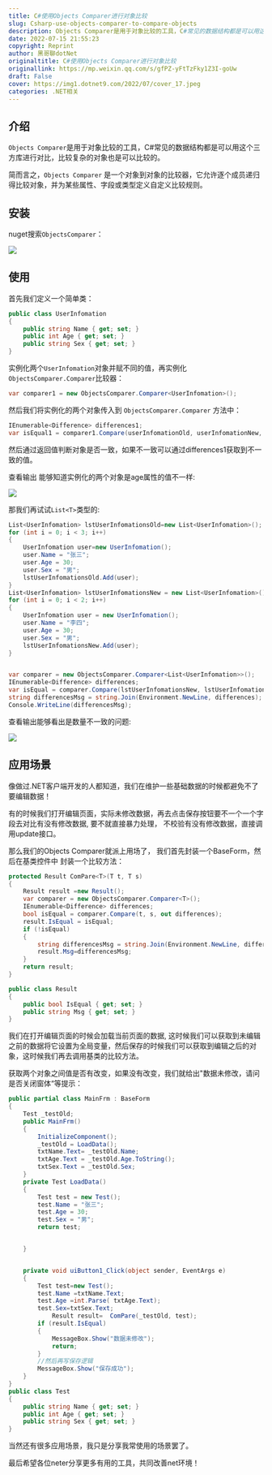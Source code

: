 ```yaml
---
title: C#使用Objects Comparer进行对象比较
slug: Csharp-use-objects-comparer-to-compare-objects
description: Objects Comparer是用于对象比较的工具，C#常见的数据结构都是可以用这个三方库进行对比，比较复杂的对象也是可以比较的。
date: 2022-07-15 21:55:23
copyright: Reprint
author: 黑哥聊dotNet
originaltitle: C#使用Objects Comparer进行对象比较
originallink: https://mp.weixin.qq.com/s/gfPZ-yFtTzFky1Z3I-goUw
draft: False
cover: https://img1.dotnet9.com/2022/07/cover_17.jpeg
categories: .NET相关
---
```


## 介绍

`Objects Comparer`是用于对象比较的工具，C#常见的数据结构都是可以用这个三方库进行对比，比较复杂的对象也是可以比较的。

简而言之，`Objects Comparer` 是一个对象到对象的比较器，它允许逐个成员递归得比较对象，并为某些属性、字段或类型定义自定义比较规则。

## 安装

nuget搜索`ObjectsComparer`：

![](https://img1.dotnet9.com/2022/07/1701.png)

## 使用

首先我们定义一个简单类：

```csharp
public class UserInfomation 
{
    public string Name { get; set; }
    public int Age { get; set; }
    public string Sex { get; set; }
}
```

实例化两个`UserInfomation`对象并赋不同的值，再实例化 `ObjectsComparer.Comparer`比较器：

```csharp
var comparer1 = new ObjectsComparer.Comparer<UserInfomation>();
```

然后我们将实例化的两个对象传入到 `ObjectsComparer.Comparer` 方法中：

```csharp
IEnumerable<Difference> differences1;
var isEqual1 = comparer1.Compare(userInfomationOld, userInfomationNew, out differences1);
```

然后通过返回值判断对象是否一致，如果不一致可以通过differences1获取到不一致的值。

查看输出 能够知道实例化的两个对象是age属性的值不一样:

![](https://img1.dotnet9.com/2022/07/1702.png)

那我们再试试`List<T>`类型的:

```csharp
List<UserInfomation> lstUserInfomationsOld=new List<UserInfomation>();
for (int i = 0; i < 3; i++)
{
    UserInfomation user=new UserInfomation();
    user.Name = "张三";
    user.Age = 30;
    user.Sex = "男";
    lstUserInfomationsOld.Add(user);
}
List<UserInfomation> lstUserInfomationsNew = new List<UserInfomation>();
for (int i = 0; i < 2; i++)
{
    UserInfomation user = new UserInfomation();
    user.Name = "李四";
    user.Age = 30;
    user.Sex = "男";
    lstUserInfomationsNew.Add(user);
}


var comparer = new ObjectsComparer.Comparer<List<UserInfomation>>();
IEnumerable<Difference> differences;
var isEqual = comparer.Compare(lstUserInfomationsNew, lstUserInfomationsOld, out differences);
string differencesMsg = string.Join(Environment.NewLine, differences);
Console.WriteLine(differencesMsg);
```
      
查看输出能够看出是数量不一致的问题:

![](https://img1.dotnet9.com/2022/07/1703.png)

## 应用场景	

像做过.NET客户端开发的人都知道，我们在维护一些基础数据的时候都避免不了要编辑数据！

有的时候我们打开编辑页面，实际未修改数据，再去点击保存按钮要不一个一个字段去对比有没有修改数据, 要不就直接暴力处理， 不校验有没有修改数据，直接调用update接口。

那么我们的Objects Comparer就派上用场了， 我们首先封装一个BaseForm，然后在基类控件中 封装一个比较方法：		

```csharp
protected Result ComPare<T>(T t, T s)
{
    Result result =new Result();
    var comparer = new ObjectsComparer.Comparer<T>();
    IEnumerable<Difference> differences;
    bool isEqual = comparer.Compare(t, s, out differences);
    result.IsEqual = isEqual;
    if (!isEqual)
    {  
        string differencesMsg = string.Join(Environment.NewLine, differences);
        result.Msg=differencesMsg;
    }
    return result;
}

public class Result
{ 
    public bool IsEqual { get; set; }
    public string Msg { get; set; }
}
```

我们在打开编辑页面的时候会加载当前页面的数据, 这时候我们可以获取到未编辑之前的数据将它设置为全局变量，然后保存的时候我们可以获取到编辑之后的对象，这时候我们再去调用基类的比较方法。

获取两个对象之间值是否有改变，如果没有改变，我们就给出"数据未修改，请问是否关闭窗体“等提示：

```csharp
public partial class MainFrm : BaseForm
{
    Test _testOld;
    public MainFrm()
    {
        InitializeComponent();
        _testOld = LoadData();
        txtName.Text= _testOld.Name;
        txtAge.Text = _testOld.Age.ToString();
        txtSex.Text = _testOld.Sex;
    }
    private Test LoadData()
    {
        Test test = new Test();
        test.Name = "张三";
        test.Age = 30;
        test.Sex = "男";
        return test;


    }


    private void uiButton1_Click(object sender, EventArgs e)
    {
        Test test=new Test();
        test.Name =txtName.Text;
        test.Age =int.Parse( txtAge.Text);
        test.Sex=txtSex.Text;
            Result result=  ComPare(_testOld, test);
        if (result.IsEqual)
        {
            MessageBox.Show("数据未修改");
            return;
        }
        //然后再写保存逻辑
        MessageBox.Show("保存成功");
    }
}
public class Test
{
    public string Name { get; set; }
    public int Age { get; set; }
    public string Sex { get; set; }
}
```

当然还有很多应用场景，我只是分享我常使用的场景罢了。

最后希望各位neter分享更多有用的工具，共同改善net环境！